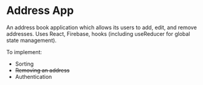 # Address App

An address book application which allows its users to add, edit, and remove addresses. Uses React, Firebase, hooks (including useReducer for global state management).

To implement:
* Sorting
* ~~Removing an address~~
* Authentication
